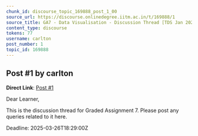 ```yaml
---
chunk_id: discourse_topic_169888_post_1_00
source_url: https://discourse.onlinedegree.iitm.ac.in/t/169888/1
source_title: GA7 - Data Visualisation - Discussion Thread [TDS Jan 2025]
content_type: discourse
tokens: 77
username: carlton
post_number: 1
topic_id: 169888
---
```


## Post #1 by carlton

**Direct Link**: [Post #1](https://discourse.onlinedegree.iitm.ac.in/t/169888/1)

Dear Learner,

This is the discussion thread for Graded Assignment 7. Please post any queries related to it here.

Deadline: 2025-03-26T18:29:00Z
